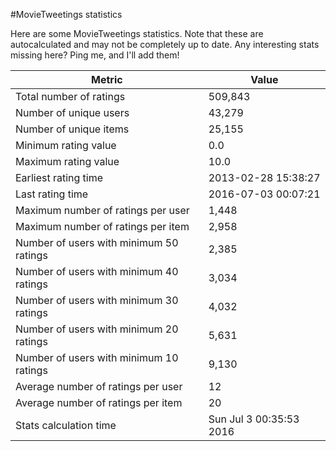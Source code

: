 #MovieTweetings statistics

Here are some MovieTweetings statistics. Note that these are autocalculated and may not be completely up to date. Any interesting stats missing here? Ping me, and I'll add them!

Metric | Value
--- | ---
Total number of ratings                 | 509,843
Number of unique users                  | 43,279
Number of unique items                  | 25,155
Minimum rating value                    | 0.0
Maximum rating value                    | 10.0
Earliest rating time                    | 2013-02-28 15:38:27
Last rating time                        | 2016-07-03 00:07:21
Maximum number of ratings per user      | 1,448
Maximum number of ratings per item      | 2,958
Number of users with minimum 50 ratings | 2,385
Number of users with minimum 40 ratings | 3,034
Number of users with minimum 30 ratings | 4,032
Number of users with minimum 20 ratings | 5,631
Number of users with minimum 10 ratings | 9,130
Average number of ratings per user      | 12
Average number of ratings per item      | 20
Stats calculation time                  | Sun Jul  3 00:35:53 2016

